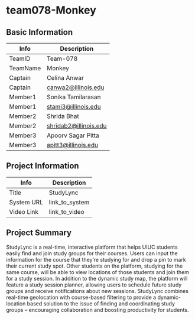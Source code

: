 # team078-Monkey

## Basic Information

|   Info      |        Description     |
| ----------- | ---------------------- |
| TeamID      |        Team-078        |
| TeamName    |         Monkey         |
| Captain     |       Celina Anwar     |
| Captain     |  canwa2@illinois.edu   |
| Member1     |   Sonika Tamilarasan   |
| Member1     |   stami3@illinois.edu  |
| Member2     |      Shrida Bhat       |
| Member2     |  shridab2@illinois.edu |
| Member3     |    Apoorv Sagar Pitta  |
| Member3     |   apitt3@illinois.edu  |

## Project Information

|   Info      |        Description     |
| ----------- | ---------------------- |
|  Title      |       StudyLync     |
| System URL  |      link_to_system    |
| Video Link  |      link_to_video     |

## Project Summary

StudyLync is a real-time, interactive platform that helps UIUC students easily find and join study groups for their courses. Users can input the information for the course that they’re studying for and drop a pin to mark their current study spot. Other students on the platform, studying for the same course, will be able to view locations of those students and join them for a study session. In addition to the dynamic study map, the platform will feature a study session planner, allowing users to schedule future study groups and receive notifications about new sessions. StudyLync combines real-time geolocation with course-based filtering to provide a dynamic-location based solution to the issue of finding and coordinating study groups – encouraging collaboration and boosting productivity for students.
